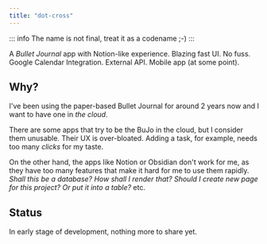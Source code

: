 ```yaml
---
title: "dot-cross"
---
```


::: info
The name is not final, treat it as a codename ;-)
:::

A _Bullet Journal_ app with Notion-like experience. Blazing fast UI. No fuss. Google Calendar Integration. External API. Mobile app (at some point).

## Why?

I've been using the paper-based Bullet Journal for around 2 years now and I want to have one in _the cloud_.

There are some apps that try to be the BuJo in the cloud, but I consider them unusable. Their UX is over-bloated. Adding a task, for example, needs too many _clicks_ for my taste.

On the other hand, the apps like Notion or Obsidian don't work for me, as they have too many features that make it hard for me to use them rapidly. _Shall this be a database? How shall I render that? Should I create new page for this project? Or put it into a table?_ etc.

## Status

In early stage of development, nothing more to share yet.
